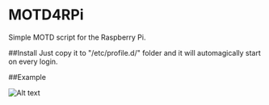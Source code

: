 # MOTD4RPi
Simple MOTD script for the Raspberry Pi.

##Install
Just copy it to "/etc/profile.d/" folder and it will automagically start on every login.

##Example

![Alt text](https://raw.githubusercontent.com/etxahun/MOTD4RPi/master/MOTD_screenshot.jpg "MOTD4RPi Example")

